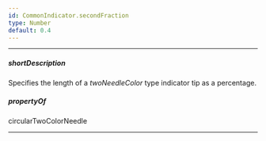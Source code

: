 ```yaml
---
id: CommonIndicator.secondFraction
type: Number
default: 0.4
---
```

---
##### shortDescription
Specifies the length of a *twoNeedleColor* type indicator tip as a percentage.

##### propertyOf
circularTwoColorNeedle

---
